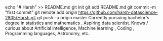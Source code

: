 echo "# Harsh" >> README.md
git init
git add README.md
git commit -m "first commit"
git remote add origin https://github.com/harsh-datascience-2805/Harsh.git
git push -u origin master
Currently pursuing bachelor's degree in statistics and mathematics . Aspiring data scientist. Knows / curious about Artificial intelligence, Machine learning , Coding , Programming languages, Astronomy, etc.
